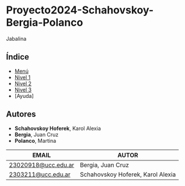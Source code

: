 # Proyecto2024-Schahovskoy-Bergia-Polanco
Jabalina

## Índice
- [Menú]()
- [Nivel 1]()
- [Nivel 2]()
- [Nivel 3]()
- [Ayuda]

## Autores
- **Schahovskoy Hoferek**, Karol Alexia
- **Bergia**, Juan Cruz
- **Polanco**, Martina

|EMAIL|AUTOR|
|-----|-----|
|23020918@ucc.edu.ar|Bergia, Juan Cruz|
|2303211@ucc.edu.ar|Schahovskoy Hoferek, Karol Alexia|

